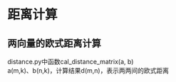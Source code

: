 # 距离计算
## 两向量的欧式距离计算
distance.py中函数cal_distance_matrix(a, b)<br>
a(m,k)、b(n,k)，计算结果d(m,n)，表示两两间的欧式距离